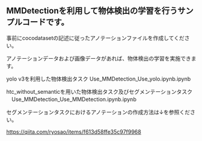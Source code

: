 ## MMDetectionを利用して物体検出の学習を行うサンプルコードです。

事前にcocodatasetの記述に従ったアノテーションファイルを作成してください。

アノテーションデータおよび画像データがあれば、物体検出の学習を実施できます。

yolo v3を利用した物体検出タスク
 Use_MMDetection_Use_yolo.ipynb.ipynb
 
htc_without_semanticを用いた物体検出タスク及びセグメンテーションタスク
　Use_MMDetection_Use_MMDetection.ipynb.ipynb

  セグメンテーションタスクにおけるアノテーションの作成方法は↓を参照ください。  

https://qiita.com/ryosao/items/f613d58ffe35c97f9968
